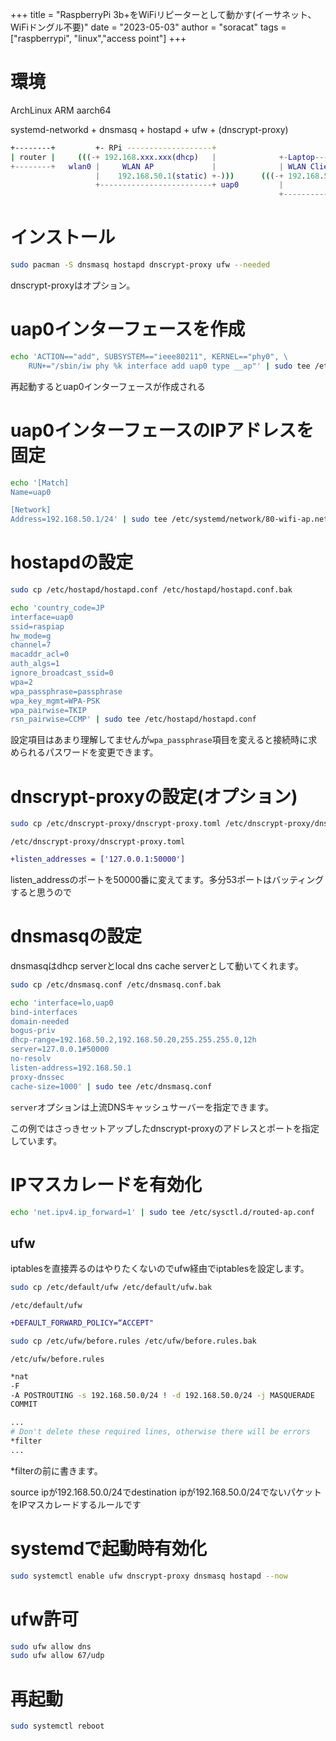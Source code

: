 +++
title = "RaspberryPi 3b+をWiFiリピーターとして動かす(イーサネット、WiFiドングル不要)"
date = "2023-05-03"
author = "soracat"
tags = ["raspberrypi", "linux","access point"]
+++

# 環境

ArchLinux ARM aarch64

systemd-networkd + dnsmasq + hostapd + ufw + (dnscrypt-proxy) 

```bash
+--------+         +- RPi -------------------+
| router |     (((-+ 192.168.xxx.xxx(dhcp)   |              +-Laptop-------------+
+--------+   wlan0 |     WLAN AP             |              | WLAN Client        |
                   |    192.168.50.1(static) +-)))      (((-+ 192.168.50.x(dhcp) |
                   +-------------------------+ uap0         |                    |
                                                            +--------------------+
```

# インストール

```bash
sudo pacman -S dnsmasq hostapd dnscrypt-proxy ufw --needed
```

dnscrypt-proxyはオプション。

# uap0インターフェースを作成

```bash
echo 'ACTION=="add", SUBSYSTEM=="ieee80211", KERNEL=="phy0", \
    RUN+="/sbin/iw phy %k interface add uap0 type __ap"' | sudo tee /etc/udev/rules.d/90-uap0.rules
```

再起動するとuap0インターフェースが作成される

# uap0インターフェースのIPアドレスを固定

```bash
echo '[Match]
Name=uap0

[Network]
Address=192.168.50.1/24' | sudo tee /etc/systemd/network/80-wifi-ap.network
```

# hostapdの設定

```bash
sudo cp /etc/hostapd/hostapd.conf /etc/hostapd/hostapd.conf.bak

echo 'country_code=JP
interface=uap0
ssid=raspiap
hw_mode=g
channel=7
macaddr_acl=0
auth_algs=1
ignore_broadcast_ssid=0
wpa=2
wpa_passphrase=passphrase
wpa_key_mgmt=WPA-PSK
wpa_pairwise=TKIP
rsn_pairwise=CCMP' | sudo tee /etc/hostapd/hostapd.conf
```

設定項目はあまり理解してませんが`wpa_passphrase`項目を変えると接続時に求められるパスワードを変更できます。

# dnscrypt-proxyの設定(オプション)

```bash
sudo cp /etc/dnscrypt-proxy/dnscrypt-proxy.toml /etc/dnscrypt-proxy/dnscrypt-proxy.toml.bak
```

`/etc/dnscrypt-proxy/dnscrypt-proxy.toml`

```diff
+listen_addresses = ['127.0.0.1:50000']
```

listen_addressのポートを50000番に変えてます。多分53ポートはバッティングすると思うので

# dnsmasqの設定

dnsmasqはdhcp serverとlocal dns cache serverとして動いてくれます。

```bash
sudo cp /etc/dnsmasq.conf /etc/dnsmasq.conf.bak

echo 'interface=lo,uap0
bind-interfaces
domain-needed
bogus-priv
dhcp-range=192.168.50.2,192.168.50.20,255.255.255.0,12h
server=127.0.0.1#50000
no-resolv
listen-address=192.168.50.1
proxy-dnssec
cache-size=1000' | sudo tee /etc/dnsmasq.conf
```

`server`オプションは上流DNSキャッシュサーバーを指定できます。

この例ではさっきセットアップしたdnscrypt-proxyのアドレスとポートを指定しています。

# IPマスカレードを有効化

```bash
echo 'net.ipv4.ip_forward=1' | sudo tee /etc/sysctl.d/routed-ap.conf
```

## ufw

iptablesを直接弄るのはやりたくないのでufw経由でiptablesを設定します。

```bash
sudo cp /etc/default/ufw /etc/default/ufw.bak
```

`/etc/default/ufw`

```diff
+DEFAULT_FORWARD_POLICY=“ACCEPT"
```

```bash
sudo cp /etc/ufw/before.rules /etc/ufw/before.rules.bak
```

`/etc/ufw/before.rules`

```bash
*nat
-F
-A POSTROUTING -s 192.168.50.0/24 ! -d 192.168.50.0/24 -j MASQUERADE
COMMIT

...
# Don't delete these required lines, otherwise there will be errors
*filter
...
```

*filterの前に書きます。

source ipが192.168.50.0/24でdestination ipが192.168.50.0/24でないパケットをIPマスカレードするルールです

# systemdで起動時有効化

```bash
sudo systemctl enable ufw dnscrypt-proxy dnsmasq hostapd --now
```

# ufw許可

```bash
sudo ufw allow dns
sudo ufw allow 67/udp
```

# 再起動

```bash
sudo systemctl reboot
```